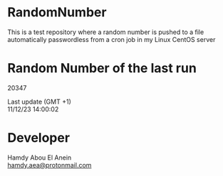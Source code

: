 # RandomNumber    
This is a test repository where a random number is pushed to a file automatically passwordless from a cron job in my Linux CentOS server    
# Random Number of the last run   
20347
      
Last update (GMT +1)    
11/12/23 14:00:02
# Developer    
Hamdy Abou El Anein   
hamdy.aea@protonmail.com
